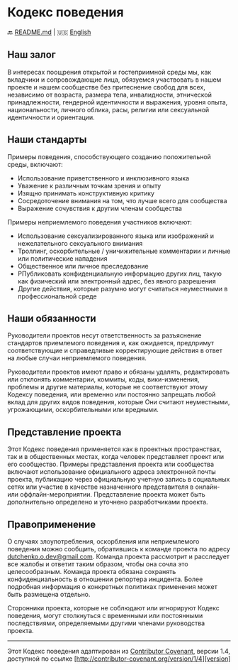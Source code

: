 # Кодекс поведения

:back: [README.md](./README-RU.md)
|
:us: [English](./CODE_OF_CONDUCT.md)

## Наш залог

В интересах поощрения открытой и гостеприимной среды мы, как вкладчики и сопровождающие лица, обязуемся участвовать в нашем проекте и нашем сообществе без притеснение свобод для всех, независимо от возраста, размера тела, инвалидности, этнической принадлежности, гендерной идентичности и выражения, уровня опыта, национальности, личного облика, расы, религии или сексуальной идентичности и ориентации.

## Наши стандарты

Примеры поведения, способствующего созданию положительной среды, включают:

* Использование приветственного и инклюзивного языка
* Уважение к различным точкам зрения и опыту
* Изящно принимать конструктивную критику
* Сосредоточение внимания на том, что лучше всего для сообщества
* Выражение сочувствия к другим членам сообщества

Примеры неприемлемого поведения участников включают:

* Использование сексуализированного языка или изображений и нежелательного сексуального внимания
* Троллинг, оскорбительные / уничижительные комментарии и личные или политические нападения
* Общественное или личное преследование
* PПубликовать конфиденциальную информацию других лиц, такую как физический или электронный адрес, без явного разрешения
* Другие действия, которые разумно могут считаться неуместными в профессиональной среде

## Наши обязанности

Руководители проектов несут ответственность за разъяснение стандартов приемлемого поведения и, как ожидается, предпримут соответствующие и справедливые корректирующие действия в ответ на любые случаи неприемлемого поведения.

Руководители проектов имеют право и обязаны удалять, редактировать или отклонять комментарии, коммиты, коды, вики-изменения, проблемы и другие материалы, которые не соответствуют этому Кодексу поведения, или временно или постоянно запрещать любой вклад для других видов поведения, которые Они считают неуместными, угрожающими, оскорбительными или вредными.

## Представление проекта

Этот Кодекс поведения применяется как в проектных пространствах, так и в общественных местах, когда человек представляет проект или его сообщество. Примеры представления проекта или сообщества включают использование официального адреса электронной почты проекта, публикацию через официальную учетную запись в социальных сетях или участие в качестве назначенного представителя в онлайн-или оффлайн-мероприятии. Представление проекта может быть дополнительно определено и уточнено разработчиками проекта.

## Правоприменение

О случаях злоупотребления, оскорбления или неприемлемого поведения можно сообщить, обратившись к команде проекта по адресу dutchenko.o.dev@gmail.com. Команда проекта рассмотрит и расследует все жалобы и ответит таким образом, чтобы она сочла это целесообразным. Команда проекта обязана сохранять конфиденциальность в отношении репортера инцидента. Более подробная информация о конкретных политиках применения может быть размещена отдельно.

Сторонники проекта, которые не соблюдают или игнорируют Кодекс поведения, могут столкнуться с временными или постоянными последствиями, определяемыми другими членами руководства проекта.

---

Этот Кодекс поведения адаптирован из [Contributor Covenant][homepage], версии 1.4, доступной по ссылке [http://contributor-covenant.org/version/1/4][version]

[homepage]: http://contributor-covenant.org
[version]: http://contributor-covenant.org/version/1/4/
